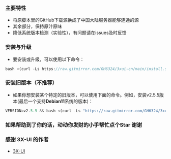 ### 主要特性


- 将原脚本里的GitHub下载源换成了中国大陆服务器能够连通的源
- 其余部分，保持原汁原味
- 降低系统版本检测（实验性），有问题请在issues及时反馈

### 安装与升级

- 要安装或升级，可以使用以下命令：
```js
bash <(curl -Ls https://raw.gitmirror.com/GH6324/3xui-cn/main/install.sh)
```

### 安装旧版本（不推荐）

- 如果你想安装某个特定的旧版本，可以使用下面的命令。例如，安装v2.5.5版本(最后一个支持**Debian11**系统的版本)：

```js
VERSION=v2.5.5 && bash <(curl -Ls "https://raw.gitmirror.com/GH6324/3xui-cn/$VERSION/install.sh") $VERSION
```
### 如果帮助到了你的话，动动你发财的小手帮忙点个Star 谢谢

### 感谢 3X-UI 的作者

- [3X-UI](https://github.com/MHSanaei/3x-ui)

